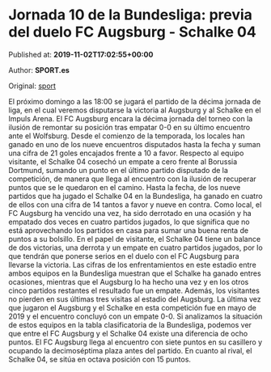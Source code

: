 
# Jornada 10 de la Bundesliga: previa del duelo FC Augsburg - Schalke 04

Published at: **2019-11-02T17:02:55+00:00**

Author: **SPORT.es**

Original: [sport](https://www.sport.es/es/noticias/bundesliga/jornada-10-de-la-bundesliga-previa-del-duelo-fc-augsburg---schalke-04-7711788)

El próximo domingo a las 18:00 se jugará el partido de la décima jornada de liga, en el cual veremos disputarse la victoria al Augsburg y al Schalke en el Impuls Arena.
El FC Augsburg encara la décima jornada del torneo con la ilusión de remontar su posición tras empatar 0-0 en su último encuentro ante el Wolfsburg. Desde el comienzo de la temporada, los locales han ganado en uno de los nueve encuentros disputados hasta la fecha y suman una cifra de 21 goles encajados frente a 10 a favor.
Respecto al equipo visitante, el Schalke 04 cosechó un empate a cero frente al Borussia Dortmund, sumando un punto en el último partido disputado de la competición, de manera que llega al encuentro con la ilusión de recuperar puntos que se le quedaron en el camino. Hasta la fecha, de los nueve partidos que ha jugado el Schalke 04 en la Bundesliga, ha ganado en cuatro de ellos con una cifra de 14 tantos a favor y nueve en contra.
Como local, el FC Augsburg ha vencido una vez, ha sido derrotado en una ocasión y ha empatado dos veces en cuatro partidos jugados, lo que significa que no está aprovechando los partidos en casa para sumar una buena renta de puntos a su bolsillo. En el papel de visitante, el Schalke 04 tiene un balance de dos victorias, una derrota y un empate en cuatro partidos jugados, por lo que tendrán que ponerse serios en el duelo con el FC Augsburg para llevarse la victoria.
Las cifras de los enfrentamientos en este estadio entre ambos equipos en la Bundesliga muestran que el Schalke ha ganado entres ocasiones, mientras que el Augsburg lo ha hecho una vez y en los otros cinco partidos restantes el resultado fue un empate. Además, los visitantes no pierden en sus últimas tres visitas al estadio del Augsburg. La última vez que jugaron el Augsburg y el Schalke en esta competición fue en mayo de 2019 y el encuentro concluyó con un empate 0-0.
Si analizamos la situación de estos equipos en la tabla clasificatoria de la Bundesliga, podemos ver que entre el FC Augsburg y el Schalke 04 existe una diferencia de ocho puntos. El FC Augsburg llega al encuentro con siete puntos en su casillero y ocupando la decimoséptima plaza antes del partido. En cuanto al rival, el Schalke 04, se sitúa en octava posición con 15 puntos.
